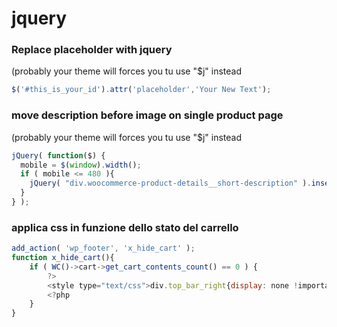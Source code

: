 # jquery 

### Replace placeholder with jquery 
(probably your theme will forces you tu use "$j" instead
```js
$('#this_is_your_id').attr('placeholder','Your New Text');
```

### move description before image on single product page
(probably your theme will forces you tu use "$j" instead
```js
jQuery( function($) {
  mobile = $(window).width();
  if ( mobile <= 480 ){
    jQuery( "div.woocommerce-product-details__short-description" ).insertBefore( ".woocommerce-product-gallery" );
  }
} );
```

### applica css in funzione dello stato del carrello
```js
add_action( 'wp_footer', 'x_hide_cart' );
function x_hide_cart(){
	if ( WC()->cart->get_cart_contents_count() == 0 ) {
		?>
		<style type="text/css">div.top_bar_right{display: none !important;}</style>
		<?php
	}
}
```
